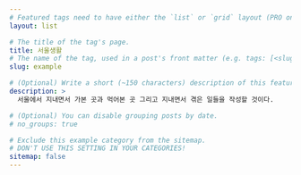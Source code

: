```yaml
---
# Featured tags need to have either the `list` or `grid` layout (PRO only).
layout: list

# The title of the tag's page.
title: 서울생활
# The name of the tag, used in a post's front matter (e.g. tags: [<slug>]).
slug: example

# (Optional) Write a short (~150 characters) description of this featured tag.
description: >
  서울에서 지내면서 가본 곳과 먹어본 곳 그리고 지내면서 겪은 일들을 작성할 것이다.

# (Optional) You can disable grouping posts by date.
# no_groups: true

# Exclude this example category from the sitemap.
# DON'T USE THIS SETTING IN YOUR CATEGORIES!
sitemap: false
---
```

